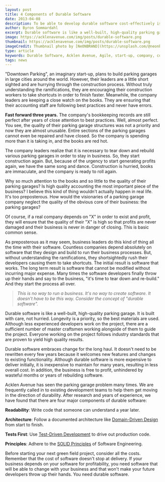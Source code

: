 ```yaml
---
layout: post
title: 4 Components of Durable Software
date: 2013-04-08
description: To be able to develop durable software cost-effectively is important to understand the following 4 components.
author: Byron Sommardahl 
excerpt: Durable software is like a well-built, high-quality parking garage. It is built with care, not hurried.
image: https://acklenavenue.com/img/posts/durable-software.png
thumbnail: https://acklenavenue.com/img/posts/durable-software.png
imageCredit: Thumbnail photo by [NeONBRAND](https://unsplash.com/@neonbrand) on [Unsplash](https://unsplash.com/)
type: article
keywords: Durable Software, Acklen Avenue, Agile, start-up, company, company leaders
tags: news
---
```


"Downtown Parking", an imaginary start-up, plans to build parking garages in large cities around the world. However, their leaders are a little short sighted and are hurrying through the construction process. Without truly understanding the ramifications, they are encouraging their construction workers to take shortcuts in order to finish faster. Meanwhile, the company leaders are keeping a close watch on the books. They are ensuring that their accounting staff are following best practices and never have errors.

**Fast forward three years.** The company's bookkeeping records are still perfect after years of close attention to best practices. Well, almost perfect. You see, the quality of their parking garage structures was not a priority and now they are almost unusable. Entire sections of the parking garages cannot even be repaired and have closed. So the company is spending more than it is taking in, and the books are red hot.

The company leaders realize that it is necessary to tear down and rebuild various parking garages in order to stay in business. So, they start construction again. But, because of the urgency to start generating profits again, we have the same song and dance. Construction is hurried, books are immaculate, and the company is ready to roll again.

Why so much attention to the books and so little to the quality of their parking garages? Is high quality accounting the most important piece of the business? I believe this kind of thing wouldn't actually happen in real life. It's too preposterous. How would the visionaries of a parking garage company neglect the quality of the obvious core of their business: the parking garages?

Of course, if a real company depends on "X" in order to exist and profit, they will ensure that the quality of their "X" is high so that profits are never damaged and their business is never in danger of closing. This is basic common sense.

As preposterous as it may seem, business leaders do this kind of thing all the time with their software. Countless companies depend absolutely on software that they design and build to run their business processes. But, without understanding the ramifications, they shortsightedly rush their developers causing them to take shortcuts. The initial result is software that works. The long term result is software that cannot be modified without incurring major expense. Many times the software developers finally throw up their hands and say to the business, "it's time to tear down and re-build." And they start the process all over.

<div class="shadow-wrapper">
		<blockquote class="hero box-shadow shadow-effect-2">
			<p>
				<em>This is no way to run a business. It's no way to create software. It doesn't have to be this way. Consider the concept of "durable software".</em>
			</p>
		</blockquote>
	</div>

Durable software is like a well-built, high-quality parking garage. It is built with care, not hurried. Longevity is a priority, so the best materials are used. Although less experienced developers work on the project, there are a sufficient number of master craftsmen working alongside of them to guide the project. Everyone working on the project follows industry standards that are proven to yield high quality results.

Durable software embraces change for the long haul. It doesn't need to be rewritten every few years because it welcomes new features and changes to existing functionality. Although durable software is more expensive to deliver initially, it is inexpensive to maintain for many years, resulting in less overall cost. In addition, the business is free to profit, unhindered by wasteful months or years of rebuilding software.

Acklen Avenue has seen the parking garage problem many times. We are frequently called in to existing development teams to help them get moving in the direction of durability. After research and years of experience, we have found that there are four major components of durable software:

<i class="fa fa-check-square-o"></i>  **Readability**: Write code that someone can understand a year later.

<i class="fa fa-check-square-o"></i>  **Architecture**: Follow a documented architecture like [Domain-Driven Design](http://en.wikipedia.org/wiki/Domain-driven_design) from start to finish.

<i class="fa fa-check-square-o"></i>  **Tests First**: Use [Test-Driven Development](http://en.wikipedia.org/wiki/Test-driven_development) to drive out production code.

<i class="fa fa-check-square-o"></i>  **Principles**: Adhere to the [SOLID Principles](http://en.wikipedia.org/wiki/SOLID_(object-oriented_design)) of Software Engineering.


Before starting your next green field project, consider all the costs. Remember that the cost of software doesn't stop at delivery. If your business depends on your software for profitability, you need software that will be able to change with your business and that won't make your future developers throw up their hands. You need durable software.


